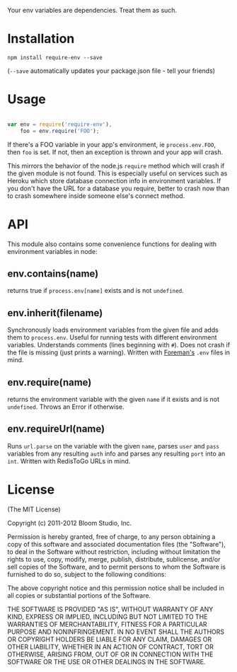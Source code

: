 Your env variables are dependencies. Treat them as such.

# Installation

`npm install require-env --save`

(`--save` automatically updates your package.json file - tell your friends)

# Usage

```javascript

var env = require('require-env'),
    foo = env.require('FOO');

```

If there's a FOO variable in your app's environment, ie `process.env.FOO`, then `foo` is set. If not, then an exception is thrown and your app will crash.

This mirrors the behavior of the node.js `require` method which will crash if the given module is not found. This is especially useful on services such as Heroku which store database connection info in environment variables. If you don't have the URL for a database you require, better to crash now than to crash somewhere inside someone else's connect method.

# API

This module also contains some convenience functions for dealing with environment variables in node:

## env.contains(name)

returns true if `process.env[name]` exists and is not `undefined`.

## env.inherit(filename)

Synchronously loads environment variables from the given file and adds them to `process.env`. Useful for running tests with different environment variables. Understands comments (lines beginning with `#`). Does not crash if the file is missing (just prints a warning). Written with [Foreman's](https://github.com/ddollar/foreman) `.env` files in mind.

## env.require(name)

returns the environment variable with the given `name` if it exists and is not `undefined`. Throws an Error if otherwise.

## env.requireUrl(name)

Runs `url.parse` on the variable with the given `name`, parses `user` and `pass` variables from any resulting `auth` info and parses any resulting `port` into an `int`. Written with RedisToGo URLs in mind.

# License

(The MIT License)

Copyright (c) 2011-2012 Bloom Studio, Inc.

Permission is hereby granted, free of charge, to any person obtaining a copy
of this software and associated documentation files (the "Software"), to deal
in the Software without restriction, including without limitation the rights
to use, copy, modify, merge, publish, distribute, sublicense, and/or sell
copies of the Software, and to permit persons to whom the Software is
furnished to do so, subject to the following conditions:

The above copyright notice and this permission notice shall be included in
all copies or substantial portions of the Software.

THE SOFTWARE IS PROVIDED "AS IS", WITHOUT WARRANTY OF ANY KIND, EXPRESS OR
IMPLIED, INCLUDING BUT NOT LIMITED TO THE WARRANTIES OF MERCHANTABILITY,
FITNESS FOR A PARTICULAR PURPOSE AND NONINFRINGEMENT. IN NO EVENT SHALL THE
AUTHORS OR COPYRIGHT HOLDERS BE LIABLE FOR ANY CLAIM, DAMAGES OR OTHER
LIABILITY, WHETHER IN AN ACTION OF CONTRACT, TORT OR OTHERWISE, ARISING FROM,
OUT OF OR IN CONNECTION WITH THE SOFTWARE OR THE USE OR OTHER DEALINGS IN
THE SOFTWARE.

